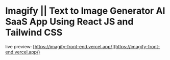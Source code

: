 # Imagify || Text to Image Generator AI SaaS App Using React JS and Tailwind CSS

live preview: [https://imagify-front-end.vercel.app/](https://imagify-front-end.vercel.app/)
